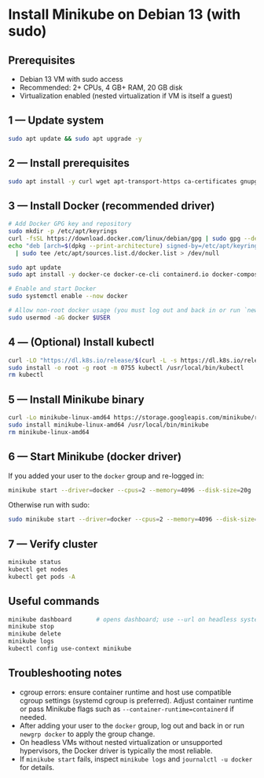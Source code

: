 # Install Minikube on Debian 13 (with sudo)

## Prerequisites
- Debian 13 VM with sudo access
- Recommended: 2+ CPUs, 4 GB+ RAM, 20 GB disk
- Virtualization enabled (nested virtualization if VM is itself a guest)

## 1 — Update system
```bash
sudo apt update && sudo apt upgrade -y
```

## 2 — Install prerequisites
```bash
sudo apt install -y curl wget apt-transport-https ca-certificates gnupg lsb-release conntrack socat ebtables
```

## 3 — Install Docker (recommended driver)
```bash
# Add Docker GPG key and repository
sudo mkdir -p /etc/apt/keyrings
curl -fsSL https://download.docker.com/linux/debian/gpg | sudo gpg --dearmor -o /etc/apt/keyrings/docker.gpg
echo "deb [arch=$(dpkg --print-architecture) signed-by=/etc/apt/keyrings/docker.gpg] https://download.docker.com/linux/debian $(lsb_release -cs) stable" \
  | sudo tee /etc/apt/sources.list.d/docker.list > /dev/null

sudo apt update
sudo apt install -y docker-ce docker-ce-cli containerd.io docker-compose-plugin

# Enable and start Docker
sudo systemctl enable --now docker

# Allow non-root docker usage (you must log out and back in or run `newgrp docker`)
sudo usermod -aG docker $USER
```

## 4 — (Optional) Install kubectl
```bash
curl -LO "https://dl.k8s.io/release/$(curl -L -s https://dl.k8s.io/release/stable.txt)/bin/linux/amd64/kubectl"
sudo install -o root -g root -m 0755 kubectl /usr/local/bin/kubectl
rm kubectl
```

## 5 — Install Minikube binary
```bash
curl -Lo minikube-linux-amd64 https://storage.googleapis.com/minikube/releases/latest/minikube-linux-amd64
sudo install minikube-linux-amd64 /usr/local/bin/minikube
rm minikube-linux-amd64
```

## 6 — Start Minikube (docker driver)
If you added your user to the `docker` group and re-logged in:
```bash
minikube start --driver=docker --cpus=2 --memory=4096 --disk-size=20g
```
Otherwise run with sudo:
```bash
sudo minikube start --driver=docker --cpus=2 --memory=4096 --disk-size=20g
```

## 7 — Verify cluster
```bash
minikube status
kubectl get nodes
kubectl get pods -A
```

## Useful commands
```bash
minikube dashboard       # opens dashboard; use --url on headless systems
minikube stop
minikube delete
minikube logs
kubectl config use-context minikube
```

## Troubleshooting notes
- cgroup errors: ensure container runtime and host use compatible cgroup settings (systemd cgroup is preferred). Adjust container runtime or pass Minikube flags such as `--container-runtime=containerd` if needed.
- After adding your user to the `docker` group, log out and back in or run `newgrp docker` to apply the group change.
- On headless VMs without nested virtualization or unsupported hypervisors, the Docker driver is typically the most reliable.
- If `minikube start` fails, inspect `minikube logs` and `journalctl -u docker` for details.
